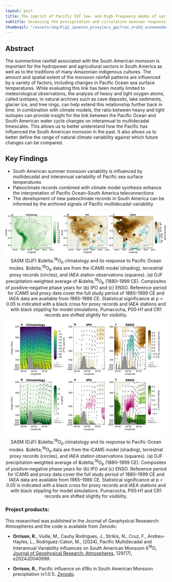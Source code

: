 ```yaml
---
layout: post
title: The imprint of Pacific SST low- and high-frequency modes of variability on the South American Summer Monsoon precipitation through the lens of stable oxygen isotopes
subtitle: Assessing the precipitation and circulation monsoon response to Pacific internal forcing via the Walker circulation. This project became Chapter III of my doctoral dissertation
thumbnail: "/assets/img/Fig2_ipoenso_proxylocs_gpcfrac_era5U_oceanmodes.jpg"
---
```


## Abstract 
The summertime rainfall associated with the South American monsoon is important for the hydropower and agricultural sectors in South America as well as to the traditions of many Amazonian indigenous cultures. The amount and spatial extent of the monsoon rainfall patterns are influenced by a variety of factors, including changes in Pacific Ocean sea surface temperatures. While evaluating this link has been mostly limited to meteorological observations, the analysis of heavy and light oxygen atoms, called isotopes, in natural archives such as cave deposits, lake sediments, glacier ice, and tree rings, can help extend this relationship further back in time. In combination with climate models, the ratio between heavy and light isotopes can provide insight for the link between the Pacific Ocean and South American water cycle changes on interannual to multidecadal timescales. This allows us to better understand how the Pacific has influenced the South American monsoon in the past. It also allows us to better define the range of natural climate variability against which future changes can be compared.

## Key Findings
- South American summer monsoon variability is influenced by multidecadal and interannual variability of Pacific sea surface temperatures
- Paleoclimate records combined with climate model synthesis enhance the interpretation of Pacific Ocean–South America teleconnections
- The development of new paleoclimate records in South America can be informed by the archived signals of Pacific multidecadal variability

<div align="center">
  <img src='/assets/img/Fig3_d18opwt_mod_prox_gnip_ipo_enso_1880_1999_diff.jpg' width='600'>
   <figcaption>SASM (DJF) &\delta;<sup>18</sup>O<sub>p</sub> climatology and its response to Pacific Ocean modes. &\delta;<sup>18</sup>O<sub>p</sub> data are from the iCAM5 model (shading), terrestrial proxy records (circles), and IAEA station observations (squares). (a) DJF precipitation‐weighted average of &\delta;<sup>18</sup>O<sub>p</sub> (1880–1999 CE). Composites of positive–negative phase years for (b) IPO and (c) ENSO. Reference period for iCAM5 and proxy data cover the full study period of 1880–1999 CE and IAEA data are available from 1965–1986 CE. Statistical significance at p < 0.05 is indicated with a black cross for proxy records and IAEA stations and with black stippling for model simulations. Pumacocha, P00‐H1 and CR1 records are shifted slightly for visibility.</figcaption>
</div>

<div align="center">
  <img src='/assets/img/Fig6_Walker_d18ov_q_diff_ipo_n34_10N_5S_SAm_topo.jpg' width='600'>
   <figcaption>SASM (DJF) &\delta;<sup>18</sup>O<sub>p</sub> climatology and its response to Pacific Ocean modes. &\delta;<sup>18</sup>O<sub>p</sub> data are from the iCAM5 model (shading), terrestrial proxy records (circles), and IAEA station observations (squares). (a) DJF precipitation‐weighted average of &\delta;<sup>18</sup>O<sub>p</sub> (1880–1999 CE). Composites of positive–negative phase years for (b) IPO and (c) ENSO. Reference period for iCAM5 and proxy data cover the full study period of 1880–1999 CE and IAEA data are available from 1965–1986 CE. Statistical significance at p < 0.05 is indicated with a black cross for proxy records and IAEA stations and with black stippling for model simulations. Pumacocha, P00‐H1 and CR1 records are shifted slightly for visibility.</figcaption>
</div>

### Project products:
This researched was published in the Journal of Geophysical Reseaerch: Atmospheres and the code is available from Zenodo:
- **Orrison, R.**, Vuille, M., Cauhy Rodrigues, J., Strı́kis, N., Cruz, F., Andreu-Hayles, L., Rodriguez-Caton, M., (2024), Pacific Multidecadal and Interannual Variability influences on South American Monsoon &delta;<sup>18</sup>O, <a href="https://doi.org/10.1029/2024JD040999" target="_blanks">Journal of Geophysical Research: Atmospheres</a>, 129(17), e2024JD040999. 

- **Orrison, R.**, Pacific influence on d18o in South American Monsoon precipitation (v1.0.1). <a href="https://doi.org/10.5281/zenodo.11212407" target="_blank">Zenodo</a>. 
